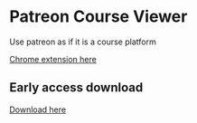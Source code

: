 # Patreon Course Viewer

Use patreon as if it is a course platform

[Chrome extension here](https://chrome.google.com/webstore/detail/patreon-course-viewer/flnnhphmejeiahhoodnapnnncbodmeie)

## Early access download

[Download here](https://drive.google.com/file/d/1MgELbPqLHr-AvSOQnZ6CXmP5V_fkzDVs/view?usp=drive_link)
